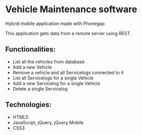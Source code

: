 # Vehicle Maintenance software

Hybrid mobile application made with Phonegap

This application gets data from a remote server using REST.

## Functionalities:

* List all the vehicles from database
* Add a new Vehicle
* Remove a vehicle and all Servicelogs connected to it
* List all Servicelogs for a single Vehicle
* Add a new Servicelog for a single Vehicle
* Delete a single Servicelog

## Technologies:

* HTML5
* JavaScript, jQuery, jQuery Mobile
* CSS3
